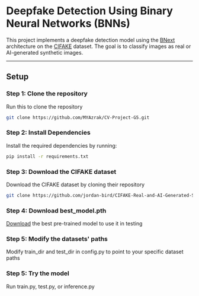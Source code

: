 # Deepfake Detection Using Binary Neural Networks (BNNs)

This project implements a deepfake detection model using the [BNext](https://arxiv.org/pdf/2211.12933) architecture on the [CIFAKE](https://github.com/jordan-bird/CIFAKE-Real-and-AI-Generated-Synthetic-Images) dataset. The goal is to classify images as real or AI-generated synthetic images.

---

## Setup

### Step 1: Clone the repository

Run this to clone the repository

```bash
git clone https://github.com/MYAzrak/CV-Project-G5.git
```

### Step 2: Install Dependencies

Install the required dependencies by running:

```bash
pip install -r requirements.txt
```

### Step 3: Download the CIFAKE dataset

Download the CIFAKE dataset by cloning their repository

```bash
git clone https://github.com/jordan-bird/CIFAKE-Real-and-AI-Generated-Synthetic-Images
```

### Step 4: Download best_model.pth

[Download](https://drive.google.com/file/d/1y7iRO4dc7VhysOMyVt4hv-9A7obbwVCp/view?usp=sharing) the best pre-trained model to use it in testing

### Step 5: Modify the datasets' paths

Modify train_dir and test_dir in config.py to point to your specific dataset paths

### Step 5: Try the model

Run train.py, test.py, or inference.py
